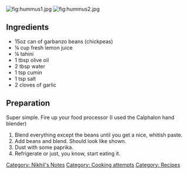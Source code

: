 ![](hummus1.jpg "fig:hummus1.jpg") ![](hummus2.jpg "fig:hummus2.jpg")

Ingredients
-----------

-   15oz can of garbanzo beans (chickpeas)
-   ¼ cup fresh lemon juice
-   ¼ tahini
-   1 tbsp olive oil
-   2 tbsp water
-   1 tsp cumin
-   1 tsp salt
-   2 cloves of garlic

Preparation
-----------

Super simple. Fire up your food processor (I used the Calphalon hand
blender)

1.  Blend everything except the beans until you get a nice,
    whitish paste.
2.  Add beans and blend. Should look like shown.
3.  Dust with some paprika.
4.  Refrigerate or just, you know, start eating it.

[Category: Nikhil's Notes](Category:_Nikhil's_Notes "wikilink")
[Category: Cooking attempts](Category:_Cooking_attempts "wikilink")
[Category: Recipes](Category:_Recipes "wikilink")
